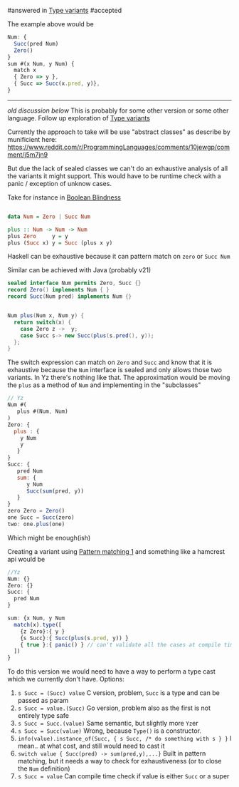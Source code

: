 
#answered  in [Type variants](../../Features/Type%20variants.md)
#accepted

The example above would be
```js
Num: {
  Succ(pred Num)
  Zero()
}
sum #(x Num, y Num) {
  match x  
  { Zero => y },
  { Succ => Succ(x.pred, y)},
}
```

--- 
_old discussion below_
This is probably for some other version or some other language. 
Follow up exploration of [Type variants](../../Features/Type%20variants.md)

Currently the approach to take will be use "abstract classes" as describe by munificient here: 
https://www.reddit.com/r/ProgrammingLanguages/comments/10jewgp/comment/j5m7jn9

But due the lack of sealed classes we can't do an exhaustive analysis of all the variants it might support. This would have to be runtime check with a panic / exception of unknow cases. 


Take for instance in [Boolean Blindness](https://shreevatsa.wordpress.com/2015/01/31/boolean-blindness/)


```haskell

data Num = Zero | Succ Num

plus :: Num -> Num -> Num
plus Zero     y = y
plus (Succ x) y = Succ (plus x y)

```

Haskell can be exhaustive because it can pattern match on `zero` or `Succ Num`

Similar can be achieved with Java (probably v21)

```java
sealed interface Num permits Zero, Succ {}
record Zero() implements Num { }
record Succ(Num pred) implements Num {}


Num plus(Num x, Num y) {
  return switch(x) {
    case Zero z ->  y;                        
    case Succ s-> new Succ(plus(s.pred(), y));
  };
}
```

The switch expression can match on `Zero` and `Succ`  and know that it is exhaustive because the `Num` interface is sealed and only allows those two variants. 
In Yz there's nothing like that. The approximation would be moving the `plus` as a method of `Num` and implementing in the "subclasses"

```js
// Yz
Num #(
   plus #(Num, Num)
)
Zero: {
  plus : {
    y Num
    y
   }
}
Succ: {
   pred Num
   sum: {
      y Num
      Succ(sum(pred, y))
   }
}
zero Zero = Zero()
one Succ = Succ(zero)
two: one.plus(one)
```

Which might be enough(ish)

Creating a variant using  [Pattern matching 1](Pattern%20matching%201.md)
and something like a hamcrest api would be 

```js 
//Yz
Num: {}
Zero: {}
Succ: {
  pred Num
}

sum: {x Num, y Num 
  match(x).type([
    {z Zero}:{ y }
    {s Succ}:{ Succ(plus(s.pred, y)) }
    { true }:{ panic() } // can't validate all the cases at compile time
  ])  
}
```
To do this version we would need to have a way to perform a type cast which we currently don't have. 
Options: 
1. `s Succ = (Succ) value` C version,  problem, `Succ` is a type and can be passed as param
2. `s Succ = value.(Succ)`  Go version, problem also as the first is not entirely type safe
3. `s Succ = Succ.(value)` Same semantic, but slightly more `Yz`er 
4. `s Succ = Succ(value)`  Wrong, because `Type()` is a constructor.
5. `info(value).instance_of(Succ, { s Succ, /* do something with s } }` I mean.. at what cost, and still would need to cast it
6. `switch value { Succ(pred) -> sum(pred,y),...}`  Built in pattern matching, but it needs a way to check for exhaustiveness (or to close the `Num` definition)
7. `s Succ = value` Can compile time check if value is either `Succ` or a super 
